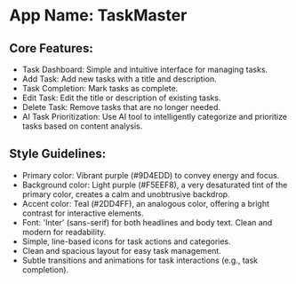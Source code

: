 # **App Name**: TaskMaster

## Core Features:

- Task Dashboard: Simple and intuitive interface for managing tasks.
- Add Task: Add new tasks with a title and description.
- Task Completion: Mark tasks as complete.
- Edit Task: Edit the title or description of existing tasks.
- Delete Task: Remove tasks that are no longer needed.
- AI Task Prioritization: Use AI tool to intelligently categorize and prioritize tasks based on content analysis.

## Style Guidelines:

- Primary color: Vibrant purple (#9D4EDD) to convey energy and focus.
- Background color: Light purple (#F5EEF8), a very desaturated tint of the primary color, creates a calm and unobtrusive backdrop.
- Accent color: Teal (#2DD4FF), an analogous color, offering a bright contrast for interactive elements.
- Font: 'Inter' (sans-serif) for both headlines and body text. Clean and modern for readability.
- Simple, line-based icons for task actions and categories.
- Clean and spacious layout for easy task management.
- Subtle transitions and animations for task interactions (e.g., task completion).